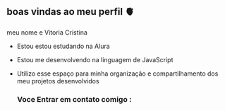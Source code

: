 ## boas vindas ao meu perfil 🫀

meu nome e Vitoria Cristina

- Estou estou estudando na Alura
- Estou me desenvolvendo na linguagem de JavaScript
- Utilizo esse espaço para minha organização e compartilhamento dos meu projetos desenvolvidos

  ### Voce Entrar em contato comigo :
